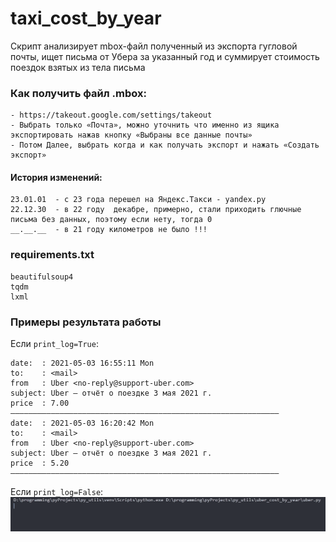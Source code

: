 
# taxi_cost_by_year
Скрипт анализирует mbox-файл полученный из экспорта гугловой почты, ищет письма от Убера за указанный год и суммирует стоимость поездок взятых из тела письма

### Как получить файл .mbox:
    - https://takeout.google.com/settings/takeout
    - Выбрать только «Почта», можно уточнить что именно из ящика экспортировать нажав кнопку «Выбраны все данные почты»
    - Потом Далее, выбрать когда и как получать экспорт и нажать «Создать экспорт»

#### История изменений:
    23.01.01  - с 23 года перешел на Яндекс.Такси - yandex.py  
    22.12.30  - в 22 году  декабре, примерно, стали приходить глючные письма без данных, поэтому если нету, тогда 0
    __.__.__  - в 21 году километров не было !!!


### requirements.txt
```
beautifulsoup4  
tqdm  
lxml
```

### Примеры результата работы
Если `print_log=True`:
```
date:  : 2021-05-03 16:55:11 Mon
to:    : <mail>
from   : Uber <no-reply@support-uber.com>
subject: Uber – отчёт о поездке 3 мая 2021 г.
price  : 7.00
––––––––––––––––––––––––––––––––––––––––––––––––––––––––––––
date:  : 2021-05-03 16:20:42 Mon
to:    : <mail>
from   : Uber <no-reply@support-uber.com>
subject: Uber – отчёт о поездке 3 мая 2021 г.
price  : 5.20
––––––––––––––––––––––––––––––––––––––––––––––––––––––––––––
```
Если `print_log=False`:
![alt-текст](https://github.com/i-dea-by/py_utils/blob/master/uber_cost_by_year/uber.gif?raw=true "Working")